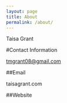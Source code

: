 ```yaml
---
layout: page
title: About
permalink: /about/
---
```


Taisa Grant

#Contact Information

tmgrant08@gmail.com

##Email 

taisagrant.com

##Website


